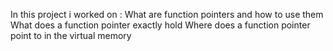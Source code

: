 In this project i worked on :
What are function pointers and how to use them
What does a function pointer exactly hold
Where does a function pointer point to in the virtual memory

